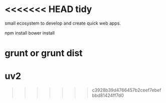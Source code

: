 <<<<<<< HEAD
tidy
====

small ecosystem to develop and create quick web apps.

npm install
bower install

grunt or grunt dist
=======
uv2
===
>>>>>>> c3928b39d4766457b2ceef7ebefbbd81424ff7d0
